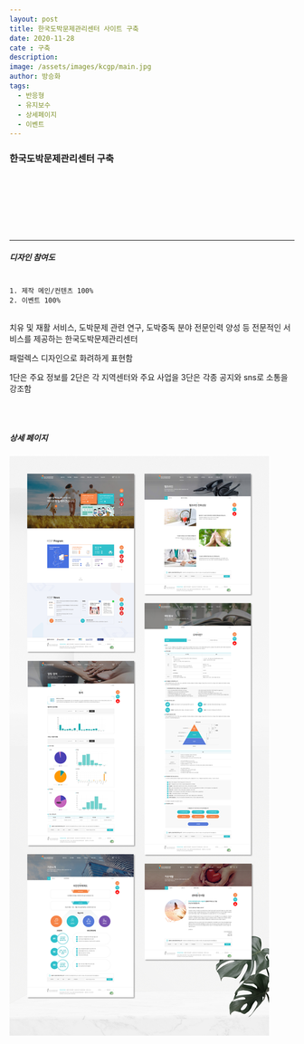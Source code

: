 ```yaml
---
layout: post
title: 한국도박문제관리센터 사이트 구축
date: 2020-11-28
cate : 구축
description:
image: /assets/images/kcgp/main.jpg
author: 방승화
tags:
  - 반응형
  - 유지보수
  - 상세페이지
  - 이벤트
---
```


<h3>한국도박문제관리센터 구축</h3>
<br><br><br><br><br><br>
<hr>

##### 디자인 참여도
<pre>
<code>
1. 제작 메인/컨텐츠 100%
2. 이벤트 100%
</code>
</pre>

<p>
 치유 및 재활 서비스, 도박문제 관련 연구, 도박중독 분야 전문인력 양성 등 전문적인 서비스를 제공하는
한국도박문제관리센터

패럴렉스 디자인으로 화려하게 표현함
</p>
<p>
1단은 주요 정보를 2단은 각 지역센터와 주요 사업을 3단은 각종 공지와 sns로 소통을 강조함
</p>
<br>
<br>

##### 상세 페이지
![pc_main](/assets/images/kcgp/view.jpg#100%)
